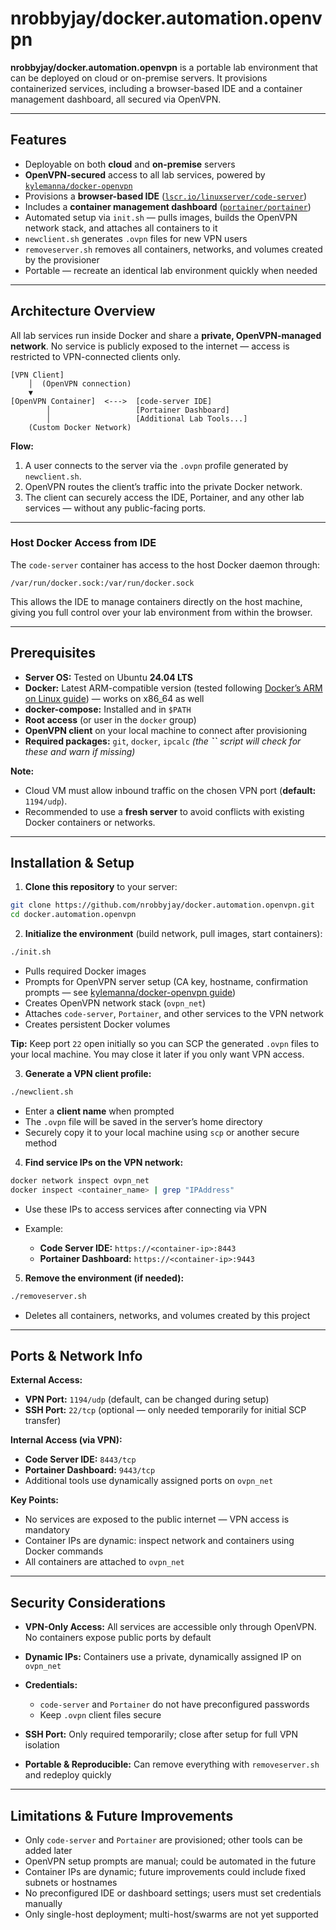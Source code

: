 # nrobbyjay/docker.automation.openvpn

**nrobbyjay/docker.automation.openvpn** is a portable lab environment that can be deployed on cloud or on-premise servers. It provisions containerized services, including a browser-based IDE and a container management dashboard, all secured via OpenVPN.

---

## Features

* Deployable on both **cloud** and **on-premise** servers
* **OpenVPN-secured** access to all lab services, powered by [`kylemanna/docker-openvpn`](https://github.com/kylemanna/docker-openvpn)
* Provisions a **browser-based IDE** ([`lscr.io/linuxserver/code-server`](https://hub.docker.com/r/linuxserver/code-server))
* Includes a **container management dashboard** ([`portainer/portainer`](https://hub.docker.com/r/portainer/portainer))
* Automated setup via `init.sh` — pulls images, builds the OpenVPN network stack, and attaches all containers to it
* `newclient.sh` generates `.ovpn` files for new VPN users
* `removeserver.sh` removes all containers, networks, and volumes created by the provisioner
* Portable — recreate an identical lab environment quickly when needed

---

## Architecture Overview

All lab services run inside Docker and share a **private, OpenVPN-managed network**. No service is publicly exposed to the internet — access is restricted to VPN-connected clients only.

```plaintext
[VPN Client]
    │  (OpenVPN connection)
    ▼
[OpenVPN Container]  <--->  [code-server IDE]
        │                   [Portainer Dashboard]
        │                   [Additional Lab Tools...]
    (Custom Docker Network)
```

**Flow:**

1. A user connects to the server via the `.ovpn` profile generated by `newclient.sh`.
2. OpenVPN routes the client’s traffic into the private Docker network.
3. The client can securely access the IDE, Portainer, and any other lab services — without any public-facing ports.

---

### Host Docker Access from IDE

The `code-server` container has access to the host Docker daemon through:

```text
/var/run/docker.sock:/var/run/docker.sock
```

This allows the IDE to manage containers directly on the host machine, giving you full control over your lab environment from within the browser.

---

## Prerequisites

* **Server OS:** Tested on Ubuntu **24.04 LTS**
* **Docker:** Latest ARM-compatible version (tested following [Docker’s ARM on Linux guide](https://www.docker.com/blog/getting-started-with-docker-for-arm-on-linux/)) — works on x86\_64 as well
* **docker-compose:** Installed and in `$PATH`
* **Root access** (or user in the `docker` group)
* **OpenVPN client** on your local machine to connect after provisioning
* **Required packages:** `git`, `docker`, `ipcalc`  *(the **\`\`** script will check for these and warn if missing)*

**Note:**

* Cloud VM must allow inbound traffic on the chosen VPN port (**default:** `1194/udp`).
* Recommended to use a **fresh server** to avoid conflicts with existing Docker containers or networks.

---

## Installation & Setup

1. **Clone this repository** to your server:

```bash
git clone https://github.com/nrobbyjay/docker.automation.openvpn.git
cd docker.automation.openvpn
```

2. **Initialize the environment** (build network, pull images, start containers):

```bash
./init.sh
```

* Pulls required Docker images
* Prompts for OpenVPN server setup (CA key, hostname, confirmation prompts — see [kylemanna/docker-openvpn guide](https://github.com/kylemanna/docker-openvpn))
* Creates OpenVPN network stack (`ovpn_net`)
* Attaches `code-server`, `Portainer`, and other services to the VPN network
* Creates persistent Docker volumes

**Tip:** Keep port `22` open initially so you can SCP the generated `.ovpn` files to your local machine. You may close it later if you only want VPN access.

3. **Generate a VPN client profile:**

```bash
./newclient.sh
```

* Enter a **client name** when prompted
* The `.ovpn` file will be saved in the server’s home directory
* Securely copy it to your local machine using `scp` or another secure method

4. **Find service IPs on the VPN network:**

```bash
docker network inspect ovpn_net
docker inspect <container_name> | grep "IPAddress"
```

* Use these IPs to access services after connecting via VPN
* Example:

  * **Code Server IDE:** `https://<container-ip>:8443`
  * **Portainer Dashboard:** `https://<container-ip>:9443`

5. **Remove the environment (if needed):**

```bash
./removeserver.sh
```

* Deletes all containers, networks, and volumes created by this project

---

## Ports & Network Info

**External Access:**

* **VPN Port:** `1194/udp` (default, can be changed during setup)
* **SSH Port:** `22/tcp` (optional — only needed temporarily for initial SCP transfer)

**Internal Access (via VPN):**

* **Code Server IDE:** `8443/tcp`
* **Portainer Dashboard:** `9443/tcp`
* Additional tools use dynamically assigned ports on `ovpn_net`

**Key Points:**

* No services are exposed to the public internet — VPN access is mandatory
* Container IPs are dynamic: inspect network and containers using Docker commands
* All containers are attached to `ovpn_net`

---

## Security Considerations

* **VPN-Only Access:** All services are accessible only through OpenVPN. No containers expose public ports by default
* **Dynamic IPs:** Containers use a private, dynamically assigned IP on `ovpn_net`
* **Credentials:**

  * `code-server` and `Portainer` do not have preconfigured passwords
  * Keep `.ovpn` client files secure
* **SSH Port:** Only required temporarily; close after setup for full VPN isolation
* **Portable & Reproducible:** Can remove everything with `removeserver.sh` and redeploy quickly

---

## Limitations & Future Improvements

* Only `code-server` and `Portainer` are provisioned; other tools can be added later
* OpenVPN setup prompts are manual; could be automated in the future
* Container IPs are dynamic; future improvements could include fixed subnets or hostnames
* No preconfigured IDE or dashboard settings; users must set credentials manually
* Only single-host deployment; multi-host/swarms are not yet supported
